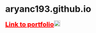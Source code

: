 # aryanc193.github.io
<p dir="auto" style="font-weight: 800; font-size: 20px; color: black;" ><a href="https://aryanc193.github.io" target="_blank" style="color: red; text decoration:none;">Link to portfolio<img src="https://www.svgrepo.com/show/348239/arrow-right-top.svg" alt="portfolio" data-canonical-src="https://img.shields.io/badge/my_portfolio-000?style=for-the-badge&amp;logo=ko-fi&amp;logoColor=white" style="width: 20px; height: 20px;"></a></p>
